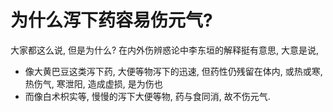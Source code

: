 # 为什么泻下药容易伤元气?

大家都这么说, 但是为什么? 在内外伤辨惑论中李东垣的解释挺有意思, 大意是说, 

- 像大黄巴豆这类泻下药, 大便等物泻下的迅速, 但药性仍残留在体内, 或热或寒, 热伤气, 寒泄阳, 造成虚损, 是为伤也
- 而像白术枳实等, 慢慢的泻下大便等物, 药与食同消, 故不伤元气.